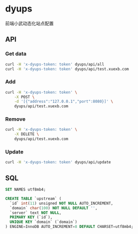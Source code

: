 # dyups

前端小武动态化站点配置

## API

### Get data

```bash
curl -H 'x-dyups-token: token' dyups/api/all
curl -H 'x-dyups-token: token' dyups/api/test.xuexb.com
```

### Add

```bash
curl -H 'x-dyups-token: token' \
    -X POST \
    -d '[{"address":"127.0.0.1","port":8080}]' \
    dyups/api/test.xuexb.com
```

### Remove

```bash
curl -H 'x-dyups-token: token' \
    -X DELETE \
    dyups/api/test.xuexb.com
```

### Update

```bash
curl -H 'x-dyups-token: token' dyups/api/update
```

## SQL

```sql
SET NAMES utf8mb4;

CREATE TABLE `upstream` (
  `id` int(11) unsigned NOT NULL AUTO_INCREMENT,
  `domain` char(100) NOT NULL DEFAULT '',
  `server` text NOT NULL,
  PRIMARY KEY (`id`),
  UNIQUE KEY `domain` (`domain`)
) ENGINE=InnoDB AUTO_INCREMENT=8 DEFAULT CHARSET=utf8mb4;
```